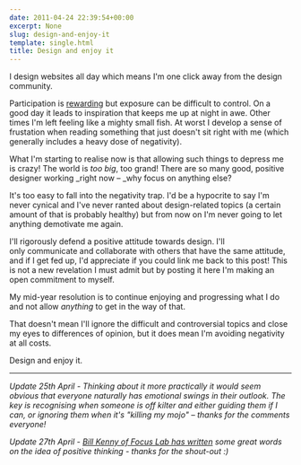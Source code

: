 ```yaml
---
date: 2011-04-24 22:39:54+00:00
excerpt: None
slug: design-and-enjoy-it
template: single.html
title: Design and enjoy it
---
```


I design websites all day which means I'm one click away from the design community.

Participation is [rewarding](/about/) but exposure can be difficult to control. On a good day it leads to inspiration that keeps me up at night in awe. Other times I'm left feeling like a mighty small fish. At worst I develop a sense of frustation when reading something that just doesn't sit right with me (which generally includes a heavy dose of negativity).

What I'm starting to realise now is that allowing such things to depress me is crazy! The world is _too big_, too grand! There are so many good, positive designer working _right now – _why focus on anything else?

It's too easy to fall into the negativity trap. I'd be a hypocrite to say I'm never cynical and I've never ranted about design-related topics (a certain amount of that is probably healthy) but from now on I'm never going to let anything demotivate me again.

I'll rigorously defend a positive attitude towards design. I'll only communicate and collaborate with others that have the same attitude, and if I get fed up, I'd appreciate if you could link me back to this post! This is not a new revelation I must admit but by posting it here I'm making an open commitment to myself.

My mid-year resolution is to continue enjoying and progressing what I do and not allow _anything_ to get in the way of that.

That doesn't mean I'll ignore the difficult and controversial topics and close my eyes to differences of opinion, but it does mean I'm avoiding negativity at all costs.

Design and enjoy it.


* * *


_Update 25th April - Thinking about it more practically it would seem obvious that everyone naturally has emotional swings in their outlook. The key is recognising when someone is off kilter and either guiding them if I can, or ignoring them when it's "killing my mojo" – thanks for the comments everyone!_

_Update 27th April - [Bill Kenny of Focus Lab has written](http://focuslabllc.com/blog/measuring-your-glass) some great words on the idea of positive thinking - thanks for the shout-out :)_
